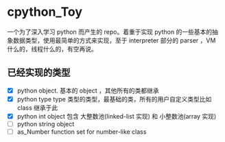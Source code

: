 # cpython_Toy

一个为了深入学习 python 而产生的 repo。着重于实现 python 的一些基本的抽象数据类型，使用最简单的方式来实现，至于 interpreter 部分的 parser ，VM 什么的，线程什么的，有空再说。

## 已经实现的类型

- [X] python object. 基本的 object ，其他所有的类都继承
- [X] python type type 类型的类型，最基础的类，所有的用户自定义类型比如 class 继承于此
- [X] python int object 包含 大整数池(linked-list 实现) 和 小整数池(array 实现)
- [ ] python string object
- [ ] as_Number function set for number-like class
